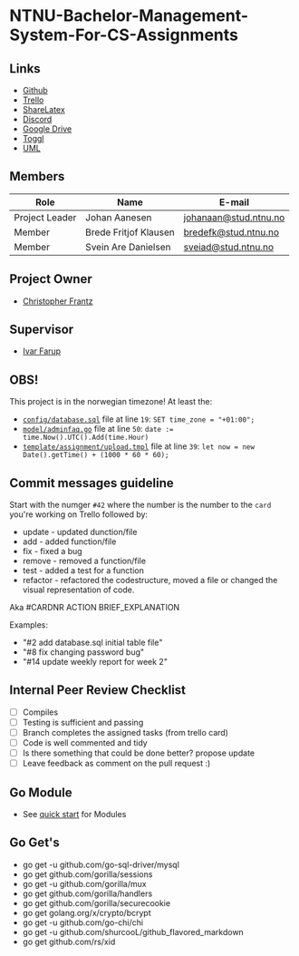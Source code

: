 # NTNU-Bachelor-Management-System-For-CS-Assignments

## Links
* [Github](https://https://github.com/JohanAanesen/NTNU-Bachelor-Management-System-For-CS-Assignments)
* [Trello](https://trello.com/bachelor531)
* [ShareLatex](https://www.overleaf.com/project/5c3491a162ba3128fda8c11d)
* [Discord](https://discord.gg/rZ4zg2R)
* [Google Drive](https://drive.google.com/drive/folders/1kiQiBj12zrn45q6QOfXefrzgNb4fZhyW?usp=sharing)
* [Toggl](https://toggl.com)
* [UML](https://www.lucidchart.com/invitations/accept/421b3f38-581e-4790-80f7-3d43604a717c)

## Members
| Role | Name | E-mail |
| -------- | -------- | ------- |
| Project Leader | Johan Aanesen | johanaan@stud.ntnu.no |
| Member | Brede Fritjof Klausen | bredefk@stud.ntnu.no |
| Member | Svein Are Danielsen | sveiad@stud.ntnu.no |

## Project Owner
* [Christopher Frantz](https://www.ntnu.no/ansatte/christopher.frantz)

## Supervisor
* [Ivar Farup](https://www.ntnu.no/ansatte/ivar.farup)

## OBS!
This project is in the norwegian timezone! At least the:
* [`config/database.sql`](https://github.com/JohanAanesen/NTNU-Bachelor-Management-System-For-CS-Assignments/blob/b74344a4a1673c4473442db99f965c17643d83c1/config/database.sql#L19) file at line `19`: `SET time_zone = "+01:00";`
* [`model/adminfaq.go`](https://github.com/JohanAanesen/NTNU-Bachelor-Management-System-For-CS-Assignments/blob/d4a2c5d1bce5a6f22c6d179a80351f1980fc55e6/model/adminfaq.go#L50) file at line `50`: `date := time.Now().UTC().Add(time.Hour)`
* [`template/assignment/upload.tmpl`](https://github.com/JohanAanesen/NTNU-Bachelor-Management-System-For-CS-Assignments/blob/18-Assignment-Delivery-Page/template/assignment/upload.tmpl) <!-- TODO change link when in master --> file at line `39`: `let now = new Date().getTime() + (1000 * 60 * 60);`

## Commit messages guideline
Start with the numger `#42` where the number is the number to the `card` you're working on Trello followed by:
* update	- updated dunction/file
* add	- added function/file
* fix	- fixed a bug
* remove	- removed a function/file
* test	- added a test for a function
* refactor - refactored the codestructure, moved a file or changed the visual representation of code.

Aka #CARDNR ACTION BRIEF_EXPLANATION

Examples:
* "#2 add database.sql initial table file"
* "#8 fix changing password bug"
* "#14 update weekly report for week 2"

## Internal Peer Review Checklist
- [ ] Compiles
- [ ] Testing is sufficient and passing
- [ ] Branch completes the assigned tasks (from trello card)
- [ ] Code is well commented and tidy
- [ ] Is there something that could be done better? propose update
- [ ] Leave feedback as comment on the pull request :)

## Go Module
* See [quick start](https://github.com/golang/go/wiki/Modules#quick-start) for Modules

## Go Get's
* go get -u github.com/go-sql-driver/mysql
* go get github.com/gorilla/sessions
* go get -u github.com/gorilla/mux
* go get github.com/gorilla/handlers
* go get github.com/gorilla/securecookie
* go get golang.org/x/crypto/bcrypt
* go get -u github.com/go-chi/chi
* go get -u github.com/shurcooL/github_flavored_markdown
* go get github.com/rs/xid
